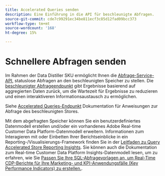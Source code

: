 ```yaml
---
title: Accelerated Queries senden
description: Eine Einführung in die API für beschleunigte Abfragen.
source-git-commit: cde7c99291ec34be811ecf3c85d12fad09bcc373
workflow-type: tm+mt
source-wordcount: '168'
ht-degree: 15%

---
```


# Schnellere Abfragen senden

Im Rahmen der Data Distiller SKU ermöglicht Ihnen die [Abfrage-Service-API](https://developer.adobe.com/experience-platform-apis/references/query-service/), statuslose Abfragen an den beschleunigten Speicher zu stellen. Die [beschleunigter Abfrageendpunkt](https://developer.adobe.com/experience-platform-apis/references/query-service/#tag/Accelerated-Queries) gibt Ergebnisse basierend auf aggregierten Daten zurück, um die Wartezeit für Ergebnisse zu reduzieren und einen interaktiveren Informationsaustausch zu ermöglichen.

Siehe [Accelerated Queries-Endpunkt](../../api/accelerated-queries.md) Dokumentation für Anweisungen zur Abfrage des beschleunigten Stores.

Mit dem abgefragten Speicher können Sie ein benutzerdefiniertes Datenmodell erstellen und/oder ein vorhandenes Adobe Real-time Customer Data Platform-Datenmodell erweitern. Informationen zum Interagieren mit oder Einbetten Ihrer Berichtseinblicke in ein Reporting-/Visualisierungs-Framework finden Sie in der [Leitfaden zu Query Accelerated Store Reporting Insights](./reporting-insights-data-model.md). Sie können auch die Dokumentation zum Real-time Customer Data Platform Insights-Datenmodell lesen, um zu erfahren, wie Sie [Passen Sie Ihre SQL-Abfragevorlagen an, um Real-Time CDP-Berichte für Ihre Marketing- und KPI-Anwendungsfälle (Key Performance Indicators) zu erstellen.](../../../dashboards/cdp-insights-data-model.md).
